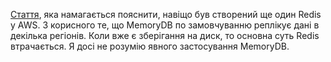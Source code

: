 [Стаття](https://www.allthingsdistributed.com/2021/11/amazon-memorydb-for-redis-speed-consistency.html), яка намагається пояснити, навіщо був створений ще один Redis у AWS. З корисного те, що MemoryDB по замовчуванню реплікує дані в декілька регіонів. Коли вже є зберігання на диск, то основна суть Redis втрачається. Я досі не розумію явного застосування MemoryDB. 